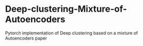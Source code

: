 # Deep-clustering-Mixture-of-Autoencoders
Pytorch implementation of Deep clustering based on a mixture of Autoencoders paper
